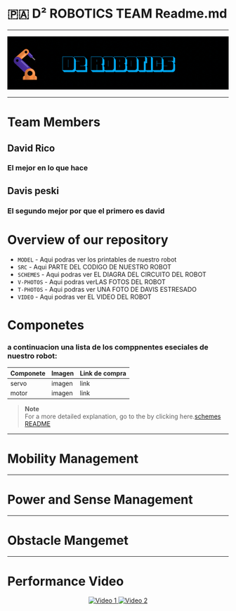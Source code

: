 # 🇵🇦 D² ROBOTICS TEAM Readme.md

---
<p align="center">
  <img src="./D2%20ROBOTICS.gif" alt="D2 ROBOTICS banner">
</p>

---

# Team Members

## David Rico
### El mejor en lo que hace
## Davis peski
### El segundo mejor por que el primero es david


# Overview of our repository
- `MODEL` - Aqui podras ver los printables de nuestro robot
- `SRC` - Aqui PARTE DEL CODIGO DE NUESTRO ROBOT
- `SCHEMES` - Aqui podras ver EL DIAGRA DEL CIRCUITO DEL ROBOT
- `V-PHOTOS` - Aqui podras verLAS FOTOS DEL ROBOT
- `T-PHOTOS` - Aqui podras ver  UNA FOTO DE DAVIS ESTRESADO
- `VIDEO` - Aqui podras ver EL VIDEO DEL ROBOT

# Componetes
### a continuacion una lista de los comppnentes eseciales de nuestro robot:
| Componete | Imagen | Link  de compra |
|--------------|--------------|--------------|
| servo | imagen | link |
| motor|imagen | link |

> **Note**  
> For a more detailed explanation, go to the  by clicking here.[schemes README](./path/to/SCHEMES/README.md)

---
# Mobility Management

---
# Power and Sense Management

---
# Obstacle Mangemet

---
# Performance Video
<p align="center">
  <a href="https://www.youtube.com/watch?v=tiNviJJKHCc">
    <img src="https://img.youtube.com/vi/tiNviJJKHCc/0.jpg" width="45%" alt="Video 1">
  </a>
  <a href="https://www.youtube.com/watch?v=TICdiQSci_0">
    <img src="https://img.youtube.com/vi/TICdiQSci_0/0.jpg" width="45%" alt="Video 2">
  </a>
</p>
  
